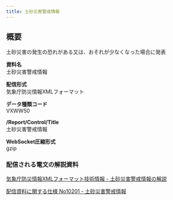 ```yaml
---
title: 土砂災害警戒情報
---
```


## 概要
土砂災害の発生の恐れがある又は、おそれが少なくなった場合に発表

**資料名** <br/>
 土砂災害警戒情報
 
**配信形式** <br/>
 気象庁防災情報XMLフォーマット

**データ種類コード** <br/>
 VXWW50

**/Report/Control/Title** <br/>
 土砂災害警戒情報
 
**WebSocket圧縮形式** <br/>
 gzip

### 配信される電文の解説資料
 [気象庁防災情報XMLフォーマット技術情報 - 土砂災害警戒情報の解説](https://dmdata.jp/doc/jma/manual/0271-0271.pdf) 
 
 
 [配信資料に関する仕様 No10201 - 土砂災害警戒情報](https://www.data.jma.go.jp/suishin/shiyou/pdf/no10201)
 
